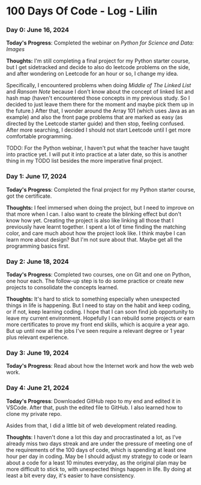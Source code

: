 # 100 Days Of Code - Log - Lilin

### Day 0: June 16, 2024 

**Today's Progress**: Completed the webinar on *Python for Science and Data: Images*

**Thoughts:** I'm still completing a final project for my Python starter course, but I get sidetracked and decide to also do leetcode problems on the side, and after wondering on Leetcode for an hour or so, I change my idea. 

Specifically, I encountered problems when doing *Middle of The Linked List* and *Ransom Note* because I don't know about the concept of linked list and hash map (haven't encountered those concepts in my previous study. So I decided to just leave them there for the moment and maybe pick them up in the future.)
After that, I wonder around the Array 101 (which uses Java as an example) and also the front page problems that are marked as easy (as directed by the Leetcode starter guide) and then stop, feeling confused. After more searching, I decided I should not start Leetcode until I get more comfortable programming. 

TODO: For the Python webinar, I haven't put what the teacher have taught into practice yet. I will put it into practice at a later date, so this is another thing in my TODO list besides the more imperative final project. 

### Day 1: June 17, 2024 

**Today's Progress**: Completed the final project for my Python starter course, got the certificate. 

**Thoughts:** I feel immersed when doing the project, but I need to improve on that more when I can. I also want to create the blinking effect but don't know how yet. Creating the project is also like linking all those that I previously have learnt together. 
I spent a lot of time finding the matching color, and care much about how the project look like. I think maybe I can learn more about design? But I'm not sure about that. Maybe get all the programming basics first. 

### Day 2: June 18, 2024 

**Today's Progress**: Completed two courses, one on Git and one on Python, one hour each. The follow-up step is to do some practice or create new projects to consolidate the concepts learned. 

**Thoughts:** It's hard to stick to something especially when unexpected things in life is happening. But I need to stay on the habit and keep coding, or if not, keep learning coding. 
I hope that I can soon find job opportunity to leave my current environment. Hopefully I can rebuild some projects or earn more certificates to prove my front end skills, which is acquire a year ago. But up until now all the jobs I've seen require a relevant degree or 1 year plus relevant experience. 

### Day 3: June 19, 2024 

**Today's Progress**: Read about how the Internet work and how the web web work.

### Day 4: June 21, 2024

**Today's Progress**: Downloaded GitHub repo to my end and edited it in VSCode. After that, push the edited file to GitHub. I also learned how to clone my private repo.

Asides from that, I did a little bit of web development related reading. 

**Thoughts**: I haven't done a lot this day and procrastinated a lot, as I've already miss two days streak and are under the pressure of meeting one of the requirements of the 100 days of code, which is spending at least one hour per day in coding. May be I should adjust my strategy to code or learn about a code for a least 10 minutes everyday, as the original plan may be more difficult to stick to, with unexpected things happen in life. By doing at least a bit every day, it's easier to have consistency.

